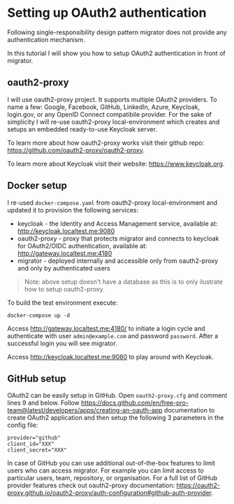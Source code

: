 # Setting up OAuth2 authentication

Following single-responsibility design pattern migrator does not provide any authentication mechanism.

In this tutorial I will show you how to setup OAuth2 authentication in front of migrator.

## oauth2-proxy

I will use oauth2-proxy project. It supports multiple OAuth2 providers. To name a few: Google, Facebook, GitHub, LinkedIn, Azure, Keycloak, login.gov, or any OpenID Connect compatibile provider. For the sake of simplicity I will re-use oauth2-proxy local-environment which creates and setups an embedded ready-to-use Keycloak server.

To learn more about how oauth2-proxy works visit their github repo: https://github.com/oauth2-proxy/oauth2-proxy.

To learn more about Keycloak visit their website: https://www.keycloak.org.

## Docker setup

I re-used `docker-compose.yaml` from oauth2-proxy local-environment and updated it to provision the following services:

* keycloak - the Identity and Access Management service, available at: http://keycloak.localtest.me:9080
* oauth2-proxy - proxy that protects migrator and connects to keycloak for OAuth2/OIDC authentication, available at: http://gateway.localtest.me:4180
* migrator - deployed internally and accessible only from oauth2-proxy and only by authenticated users

> Note: above setup doesn't have a database as this is to only ilustrate how to setup oauth2-proxy.

To build the test environment execute:

```
docker-compose up -d
```

Access http://gateway.localtest.me:4180/ to initiate a login cycle and authenticate with user `admin@example.com` and password `password`. After a successful login you will see migrator.

Access http://keycloak.localtest.me:9080 to play around with Keycloak.

## GitHub setup

OAuth2 can be easily setup in GitHub. Open `oauth2-proxy.cfg` and comment lines 9 and below. Follow https://docs.github.com/en/free-pro-team@latest/developers/apps/creating-an-oauth-app documentation to create OAuth2 application and then setup the following 3 parameters in the config file:

```
provider="github"
client_id="XXX"
client_secret="XXX"
```

In case of GitHub you can use additional out-of-the-box features to limit users who can access migrator. For example you can limit access to particular users, team, repository, or organisation. For a full list of GitHub provider features check out oauth2-proxy documentation: https://oauth2-proxy.github.io/oauth2-proxy/auth-configuration#github-auth-provider.
